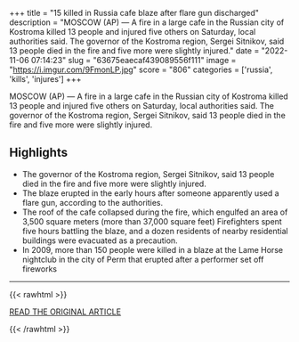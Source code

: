 +++
title = "15 killed in Russia cafe blaze after flare gun discharged"
description = "MOSCOW (AP) — A fire in a large cafe in the Russian city of Kostroma killed 13 people and injured five others on Saturday, local authorities said.  The governor of the Kostroma region, Sergei Sitnikov, said 13 people died in the fire and five more were slightly injured."
date = "2022-11-06 07:14:23"
slug = "63675eaecaf439089556f111"
image = "https://i.imgur.com/9FmonLP.jpg"
score = "806"
categories = ['russia', 'kills', 'injures']
+++

MOSCOW (AP) — A fire in a large cafe in the Russian city of Kostroma killed 13 people and injured five others on Saturday, local authorities said.  The governor of the Kostroma region, Sergei Sitnikov, said 13 people died in the fire and five more were slightly injured.

## Highlights

- The governor of the Kostroma region, Sergei Sitnikov, said 13 people died in the fire and five more were slightly injured.
- The blaze erupted in the early hours after someone apparently used a flare gun, according to the authorities.
- The roof of the cafe collapsed during the fire, which engulfed an area of 3,500 square meters (more than 37,000 square feet) Firefighters spent five hours battling the blaze, and a dozen residents of nearby residential buildings were evacuated as a precaution.
- In 2009, more than 150 people were killed in a blaze at the Lame Horse nightclub in the city of Perm that erupted after a performer set off fireworks

---

{{< rawhtml >}}
  <p class="article-category">
    <a target="_blank" href="https://apnews.com/article/europe-fires-moscow-6dad9a523fbb08d025509edc36e6c9bd?utm_source=ground.news&amp;utm_medium=referral">READ THE ORIGINAL ARTICLE</a>
  </p>
{{< /rawhtml >}}
